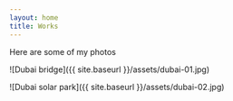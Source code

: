 ```yaml
---
layout: home
title: Works
---
```

Here are some of my photos

![Dubai bridge]({{ site.baseurl }}/assets/dubai-01.jpg)


![Dubai solar park]({{ site.baseurl }}/assets/dubai-02.jpg)
